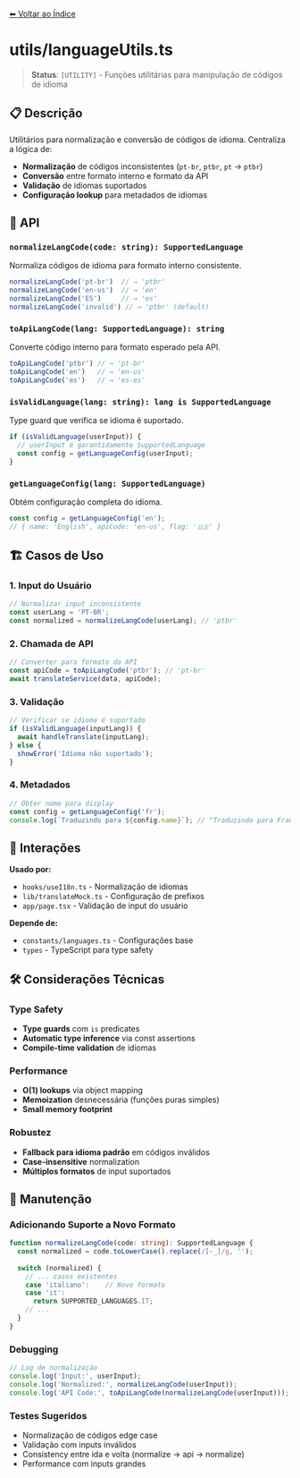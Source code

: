 [⬅ Voltar ao Índice](../README_INDEX.md)

# utils/languageUtils.ts

> **Status**: `[UTILITY]` - Funções utilitárias para manipulação de códigos de idioma

## 📋 Descrição

Utilitários para normalização e conversão de códigos de idioma. Centraliza a lógica de:
- **Normalização** de códigos inconsistentes (`pt-br`, `ptbr`, `pt` → `ptbr`)
- **Conversão** entre formato interno e formato da API
- **Validação** de idiomas suportados
- **Configuração lookup** para metadados de idiomas

## 🔧 API

### `normalizeLangCode(code: string): SupportedLanguage`

Normaliza códigos de idioma para formato interno consistente.

```typescript
normalizeLangCode('pt-br')  // → 'ptbr'
normalizeLangCode('en-us')  // → 'en'  
normalizeLangCode('ES')     // → 'es'
normalizeLangCode('invalid') // → 'ptbr' (default)
```

### `toApiLangCode(lang: SupportedLanguage): string`

Converte código interno para formato esperado pela API.

```typescript
toApiLangCode('ptbr') // → 'pt-br'
toApiLangCode('en')   // → 'en-us'
toApiLangCode('es')   // → 'es-es'
```

### `isValidLanguage(lang: string): lang is SupportedLanguage`

Type guard que verifica se idioma é suportado.

```typescript
if (isValidLanguage(userInput)) {
  // userInput é garantidamente SupportedLanguage
  const config = getLanguageConfig(userInput);
}
```

### `getLanguageConfig(lang: SupportedLanguage)`

Obtém configuração completa do idioma.

```typescript
const config = getLanguageConfig('en');
// { name: 'English', apiCode: 'en-us', flag: '🇺🇸' }
```

## 🏗️ Casos de Uso

### 1. **Input do Usuário**
```typescript
// Normalizar input inconsistente
const userLang = 'PT-BR';
const normalized = normalizeLangCode(userLang); // 'ptbr'
```

### 2. **Chamada de API**
```typescript
// Converter para formato da API
const apiCode = toApiLangCode('ptbr'); // 'pt-br'
await translateService(data, apiCode);
```

### 3. **Validação**
```typescript
// Verificar se idioma é suportado
if (isValidLanguage(inputLang)) {
  await handleTranslate(inputLang);
} else {
  showError('Idioma não suportado');
}
```

### 4. **Metadados**
```typescript
// Obter nome para display
const config = getLanguageConfig('fr');
console.log(`Traduzindo para ${config.name}`); // "Traduzindo para Français"
```

## 🔗 Interações

**Usado por:**
- `hooks/useI18n.ts` - Normalização de idiomas
- `lib/translateMock.ts` - Configuração de prefixos
- `app/page.tsx` - Validação de input do usuário

**Depende de:**
- `constants/languages.ts` - Configurações base
- `types` - TypeScript para type safety

## 🛠️ Considerações Técnicas

### Type Safety
- **Type guards** com `is` predicates
- **Automatic type inference** via const assertions
- **Compile-time validation** de idiomas

### Performance
- **O(1) lookups** via object mapping
- **Memoization** desnecessária (funções puras simples)
- **Small memory footprint**

### Robustez
- **Fallback para idioma padrão** em códigos inválidos
- **Case-insensitive** normalization
- **Múltiplos formatos** de input suportados

## 📝 Manutenção

### Adicionando Suporte a Novo Formato

```typescript
function normalizeLangCode(code: string): SupportedLanguage {
  const normalized = code.toLowerCase().replace(/[-_]/g, '');
  
  switch (normalized) {
    // ... casos existentes
    case 'italiano':    // Novo formato
    case 'it':
      return SUPPORTED_LANGUAGES.IT;
    // ...
  }
}
```

### Debugging

```typescript
// Log de normalização
console.log('Input:', userInput);
console.log('Normalized:', normalizeLangCode(userInput));
console.log('API Code:', toApiLangCode(normalizeLangCode(userInput)));
```

### Testes Sugeridos

- Normalização de códigos edge case
- Validação com inputs inválidos
- Consistency entre ida e volta (normalize → api → normalize)
- Performance com inputs grandes
